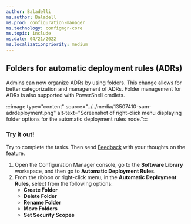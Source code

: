 ```yaml
---
author: Baladelli
ms.author: Baladell
ms.prod: configuration-manager
ms.technology: configmgr-core
ms.topic: include
ms.date: 04/21/2022
ms.localizationpriority: medium
---
```


## <a name="bkmk_folder"></a> Folders for automatic deployment rules (ADRs)
<!--13507410-->

Admins can now organize ADRs by using folders. This change allows for better categorization and management of ADRs. Folder management for ADRs is also supported with PowerShell cmdlets.

:::image type="content" source="../../media/13507410-sum-adrdeployment.png" alt-text="Screenshot of right-click menu displaying folder options for the automatic deployment rules node.":::

### Try it out!

Try to complete the tasks. Then send [Feedback](../../../../understand/product-feedback.md) with your thoughts on the feature.

1. Open the Configuration Manager console, go to the **Software Library** workspace, and then go to **Automatic Deployment Rules**.
2. From the ribbon or right-click menu, in the **Automatic Deployment Rules**, select from the following options:
   - **Create Folder**
   - **Delete Folder**
   - **Rename Folder**
   - **Move Folders**
   - **Set Security Scopes**
